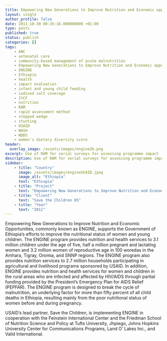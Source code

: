 ```yaml
---
title: Empowering New Generations to Improve Nutrition and Economic opportunities
layout: single
author_profile: false
date: 2011-10-30 00:35:16.000000000 +01:00
type: posts
published: true
status: publish
categories: []
tags:
    - ANC
    - antenatal care
    - community-based management of acute malnutrition
    - Empowering New Generations to Improve Nutrition and Economic opportunities
    - ENGINE
    - Ethiopia
    - health
    - impact evaluation
    - infant and young child feeding
    - iodised salt coverage
    - IYCF
    - nutrition
    - RAM
    - rapid assessment method
    - stepped wedge
    - stunting
    - USAID
    - WASH
    - WDDS
    - women's dietary diversity score
header:
  overlay_image: /assets/images/engine2b.png
excerpt: Use of RAM for serial surveys for assessing programme impact
description: Use of RAM for serial surveys for assessing programme impact
sidebar:
    - title: "Country"
      image: /assets/images/engineUSAID.jpeg
      image_alt: "Ethiopia"
      text: "Ethiopia"
    - title: "Project"
      text: "Empowering New Generations to Improve Nutrition and Economic Opportunities"
    - title: "Client"
      text: "Save the Children US"
    - title: "Year"
      text: "2011"
---
```


Empowering New Generations to Improve Nutrition and Economic Opportunities, commonly known as ENGINE, supports the Government of Ethiopia’s efforts to improve the nutritional status of women and young children. The ENGINE program provides nutrition and health services to 3.1 million children under the age of five, half a million pregnant and lactating women and 3.2 million women of reproductive age in 100 woredas in the Amhara, Tigray, Oromia, and SNNP regions. The ENGINE program also provides nutrition services to 2.7 million households participating in agricultural and livelihood programs sponsored by USAID. In addition, ENGINE provides nutrition and health services for women and children in the rural areas who are infected and affected by HIV/AIDS through partial funding provided by the President’s Emergency Plan for AIDS Relief (PEPFAR). The ENGINE program is designed to break the cycle of malnutrition, an underlying factor for more than fifty percent of all child deaths in Ethiopia, resulting mainly from the poor nutritional status of women before and during pregnancy.

USAID’s lead partner, Save the Children, is implementing ENGINE in cooperation with the Feinstein International Center and the Friedman School of Nutrition Science and Policy at Tufts University, Jhpiego, Johns Hopkins University Center for Communications Programs, Land O’ Lakes Inc., and Valid International.

<br/>
<br/>